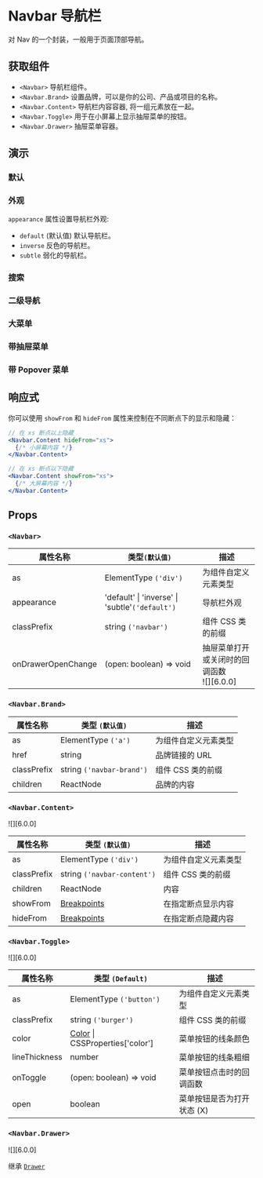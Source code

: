 # Navbar 导航栏

对 Nav 的一个封装，一般用于页面顶部导航。

## 获取组件

<!--{include:<import-guide>}-->

- `<Navbar>` 导航栏组件。
- `<Navbar.Brand>` 设置品牌，可以是你的公司、产品或项目的名称。
- `<Navbar.Content>` 导航栏内容容器, 将一组元素放在一起。
- `<Navbar.Toggle>` 用于在小屏幕上显示抽屉菜单的按钮。
- `<Navbar.Drawer>` 抽屉菜单容器。

## 演示

### 默认

<!--{include:`basic.md`}-->

### 外观

`appearance` 属性设置导航栏外观:

- `default` (默认值) 默认导航栏。
- `inverse` 反色的导航栏。
- `subtle` 弱化的导航栏。

<!--{include:`appearance.md`}-->

### 搜索

<!--{include:`search.md`}-->

### 二级导航

<!--{include:`subnav.md`}-->

### 大菜单

<!--{include:`mege-menu.md`}-->

### 带抽屉菜单

<!--{include:`with-drawer.md`}-->

### 带 Popover 菜单

<!--{include:`with-popover.md`}-->

## 响应式

<!--{include:<example-responsive>}-->

你可以使用 `showFrom` 和 `hideFrom` 属性来控制在不同断点下的显示和隐藏：

```jsx
// 在 xs 断点以上隐藏
<Navbar.Content hideFrom="xs">
  {/* 小屏幕内容 */}
</Navbar.Content>

// 在 xs 断点以下隐藏
<Navbar.Content showFrom="xs">
  {/* 大屏幕内容 */}
</Navbar.Content>
```

## Props

### `<Navbar>`

| 属性名称           | 类型`(默认值)`                                  | 描述                                           |
| ------------------ | ----------------------------------------------- | ---------------------------------------------- |
| as                 | ElementType `('div')`                           | 为组件自定义元素类型                           |
| appearance         | 'default' \| 'inverse' \| 'subtle'`('default')` | 导航栏外观                                     |
| classPrefix        | string `('navbar')`                             | 组件 CSS 类的前缀                              |
| onDrawerOpenChange | (open: boolean) => void                         | 抽屉菜单打开或关闭时的回调函数<br/> ![][6.0.0] |

### `<Navbar.Brand>`

| 属性名称    | 类型 `(默认值)`           | 描述                 |
| ----------- | ------------------------- | -------------------- |
| as          | ElementType `('a')`       | 为组件自定义元素类型 |
| href        | string                    | 品牌链接的 URL       |
| classPrefix | string `('navbar-brand')` | 组件 CSS 类的前缀    |
| children    | ReactNode                 | 品牌的内容           |

### `<Navbar.Content>`

![][6.0.0]

| 属性名称    | 类型 `(默认值)`             | 描述                 |
| ----------- | --------------------------- | -------------------- |
| as          | ElementType `('div')`       | 为组件自定义元素类型 |
| classPrefix | string `('navbar-content')` | 组件 CSS 类的前缀    |
| children    | ReactNode                   | 内容                 |
| showFrom    | [Breakpoints][breakpoints]  | 在指定断点显示内容   |
| hideFrom    | [Breakpoints][breakpoints]  | 在指定断点隐藏内容   |

### `<Navbar.Toggle>`

![][6.0.0]

| 属性名称      | 类型 `(Default)`                         | 描述                       |
| ------------- | ---------------------------------------- | -------------------------- |
| as            | ElementType `('button')`                 | 为组件自定义元素类型       |
| classPrefix   | string `('burger')`                      | 组件 CSS 类的前缀          |
| color         | [Color][Color] \| CSSProperties['color'] | 菜单按钮的线条颜色         |
| lineThickness | number                                   | 菜单按钮的线条粗细         |
| onToggle      | (open: boolean) => void                  | 菜单按钮点击时的回调函数   |
| open          | boolean                                  | 菜单按钮是否为打开状态 (X) |

### `<Navbar.Drawer>`

![][6.0.0]

继承 [`Drawer`](/zh/components/drawer)

<!--{include:(_common/types/breakpoints.md)}-->
<!--{include:(_common/types/color.md)}-->

[breakpoints]: #code-ts-breakpoints-code
[Color]: #code-ts-color-code
